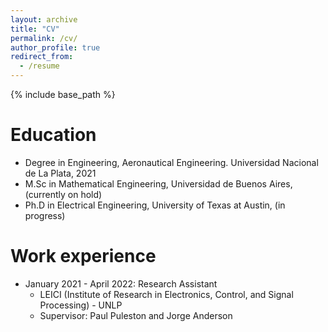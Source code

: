 ```yaml
---
layout: archive
title: "CV"
permalink: /cv/
author_profile: true
redirect_from:
  - /resume
---
```


{% include base_path %}

Education
======
* Degree in Engineering, Aeronautical Engineering. Universidad Nacional de La Plata, 2021
* M.Sc in Mathematical Engineering, Universidad de Buenos Aires, (currently on hold)
* Ph.D in Electrical Engineering, University of Texas at Austin, (in progress)

Work experience
======
* January 2021 - April 2022: Research Assistant
  * LEICI (Institute of Research in Electronics, Control, and Signal Processing) - UNLP
  * Supervisor: Paul Puleston and Jorge Anderson
